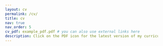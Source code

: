```yaml
---
layout: cv
permalink: /cv/
title: cv
nav: true
nav_order: 5
cv_pdf: example_pdf.pdf # you can also use external links here
description: Click on the PDF icon for the latest version of my curriculum vitæ.
---
```


